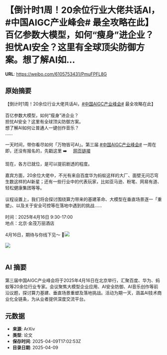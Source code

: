 # 【倒计时1周！20余位行业大佬共话AI，#中国AIGC产业峰会# 最全攻略在此】百亿参数大模型，如何“瘦身”进企业？担忧AI安全？这里有全球顶尖防御方案。想了解AI如...

**URL**: https://weibo.com/6105753431/PmuFPFL8G

## 原始摘要

【倒计时1周！20余位行业大佬共话AI，<a href="https://m.weibo.cn/search?containerid=231522type%3D1%26t%3D10%26q%3D%23%E4%B8%AD%E5%9B%BDAIGC%E4%BA%A7%E4%B8%9A%E5%B3%B0%E4%BC%9A%23&amp;extparam=%23%E4%B8%AD%E5%9B%BDAIGC%E4%BA%A7%E4%B8%9A%E5%B3%B0%E4%BC%9A%23" data-hide=""><span class="surl-text">#中国AIGC产业峰会#</span></a> 最全攻略在此】<br><br>百亿参数大模型，如何“瘦身”进企业？<br>担忧AI安全？这里有全球顶尖防御方案。<br>想了解AI如何让普通人一键创作音乐？<br>……<br><br>一天时间，带你看尽如何「万物皆可AI」。第三届 <a href="https://m.weibo.cn/search?containerid=231522type%3D1%26t%3D10%26q%3D%23%E4%B8%AD%E5%9B%BDAIGC%E4%BA%A7%E4%B8%9A%E5%B3%B0%E4%BC%9A%23&amp;extparam=%23%E4%B8%AD%E5%9B%BDAIGC%E4%BA%A7%E4%B8%9A%E5%B3%B0%E4%BC%9A%23" data-hide=""><span class="surl-text">#中国AIGC产业峰会#</span></a> 一周在即，还没有报名的，先戳这里 ➡️ <a href="https://weibo.cn/sinaurl?u=https%3A%2F%2Fhdxu.cn%2FArf5" data-hide=""><span class="url-icon"><img style="width: 1rem;height: 1rem" src="https://h5.sinaimg.cn/upload/2015/09/25/3/timeline_card_small_web_default.png" referrerpolicy="no-referrer"></span><span class="surl-text">网页链接</span></a><br><br>现在，各方已就位，是可以提前剧透的程度。<br><br>嘉宾方面，20余位大佬中，不光有来自百度华为蚂蚁这样的大厂、面壁无问芯穹生数这样的AI新星；还有一些行业中的代表玩家，比如亚马逊、粉笔、网易有道、轻松健康集团等等。<br><br>议程设置上，我们将会探讨围绕算力带来的基建革命、大模型在垂直场景逐一「重塑」、以及关于安全可控等在落地中遇到的挑战……<br><br>时间：2025年4月16日 9:30-17:00<br>地点：北京·金茂万丽酒店<br><br>4月16日，期待与你线下见～ 🎡<img style="" src="https://tvax4.sinaimg.cn/large/006Fd7o3gy1i0at55moaej30yiaeve83.jpg" referrerpolicy="no-referrer"><br><br><img style="" src="https://tvax2.sinaimg.cn/large/006Fd7o3gy1i0at55v16uj30yi1pcwxh.jpg" referrerpolicy="no-referrer"><br><br>

## AI 摘要

第三届中国AIGC产业峰会将于2025年4月16日在北京举行，汇聚百度、华为、蚂蚁等20余位行业专家。会议聚焦大模型企业应用、AI安全防御、AI音乐创作等前沿议题，探讨算力基建、垂直场景重塑及落地挑战。活动为期一天，涵盖AI技术商业化全链条，为从业者提供深度交流平台。

## 元数据

- **来源**: ArXiv
- **类型**: 论文
- **保存时间**: 2025-04-09T17:02:53Z
- **目录日期**: 2025-04-09
